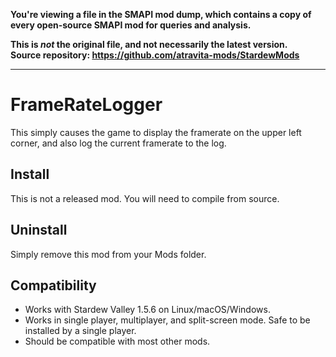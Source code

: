**You're viewing a file in the SMAPI mod dump, which contains a copy of every open-source SMAPI mod
for queries and analysis.**

**This is _not_ the original file, and not necessarily the latest version.**  
**Source repository: https://github.com/atravita-mods/StardewMods**

----

FrameRateLogger
===========================

This simply causes the game to display the framerate on the upper left corner, and also log the current framerate to the log.

## Install

This is not a released mod. You will need to compile from source.

## Uninstall
Simply remove this mod from your Mods folder.

## Compatibility

* Works with Stardew Valley 1.5.6 on Linux/macOS/Windows.
* Works in single player, multiplayer, and split-screen mode. Safe to be installed by a single player.
* Should be compatible with most other mods. 
